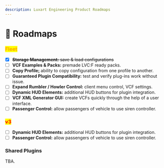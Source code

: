 ```yaml
---
description: Luxart Engineering Product Roadmaps
---
```


# 🌟 Roadmaps

### <mark style="color:orange;">Fleet</mark>

* [x] ~~**Storage Management:** save & load configurations~~
* [ ] **VCF Examples & Packs:** premade LVC:F ready packs.
* [ ] **Copy Profile**[**:**](https://docs.luxartengineering.com/fleet/what-is-lvc-fleet) ability to copy configuration from one profile to another.
* [ ] **Guaranteed Plugin Compatibility:** test and verify plug-ins work without issue.
* [ ] **Expand Rumbler / Howler Control:** client menu control, VCF settings.
* [ ] **Dynamic HUD Elements:** additional HUD buttons for plugin integration.
* [ ] **VCF XML Generator GUI:** create VCFs quickly through the help of a user interface.
* [ ] **Passenger Control:** allow passengers of vehicle to use siren controller.

### <mark style="color:red;">v3</mark>

* [ ] **Dynamic HUD Elements:** additional HUD buttons for plugin integration.
* [ ] **Passenger Control:** allow passengers of vehicle to use siren controller.

### Shared Plugins

TBA.
